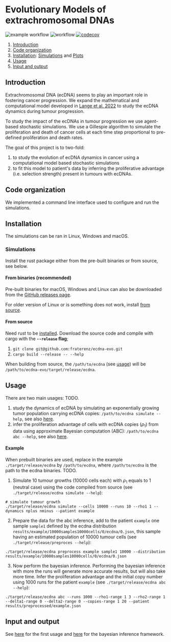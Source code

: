 # Evolutionary Models of extrachromosomal DNAs
![example workflow](https://github.com/fraterenz/ecdna-evo/actions/workflows/clippy-fmt.yml/badge.svg)
![workflow](https://github.com/fraterenz/ecdna-evo/actions/workflows/test.yml/badge.svg)
[![codecov](https://codecov.io/gh/fraterenz/ecdna-evo/branch/master/graph/badge.svg?token=0ZLN5UWXQQ)](https://codecov.io/gh/fraterenz/ecdna-evo)

1. [Introduction](#introduction)
2. [Code organization](#code-organization)
3. [Installation](#installation): [Simulations](#simulations) and [Plots](#plots)
4. [Usage](#usage)
5. [Input and output](#input-and-output)

## Introduction
Extrachromosomal DNA (ecDNA) seems to play an important role in fostering
cancer progression.
We expand the mathematical and computational model developed in
[Lange et al. 2022](https://www.nature.com/articles/s41588-022-01177-x)
to study the ecDNA dynamics during tumour progression.

To study the impact of the ecDNAs in tumour progression we use agent-based
stochastic simulations. We use a Gillespie algorithm to simulate the
proliferation and death of cancer cells at each time step proportional to
pre-defined proliferation and death rates.

The goal of this project is to two-fold:

1. to study the evolution of ecDNA dynamics in cancer using a computational
model based stochastic simulations
2. to fit this model to patient's data by inferring the proliferative advantage
(i.e. selection strength) present in tumours with ecDNAs.

## Code organization
We implemented a command line interface used to configure and run the simulations.

## Installation
The simulations can be ran in Linux, Windows and macOS.

### Simulations
Install the rust package either from the pre-built binaries or from source, see
below.

#### From binaries (recommended)
Pre-built binaries for macOS, Windows and Linux can also be downloaded from the
[GitHub releases page](https://github.com/fraterenz/ecdna-evo/releases).

For older version of Linux or is something does not work, install
[from source](#from-source).

#### From source
Need rust to be [installed](https://www.rust-lang.org/tools/install). Download
the source code and compile with cargo with the **`--release` flag**;
1. `git clone git@github.com:fraterenz/ecdna-evo.git`
2. `cargo build --release -- --help`

When building from source, the `/path/to/ecdna` (see [usage](#Usage)) will be
`/path/to/ecdna-evo/target/release/ecdna`.

## Usage
There are two main usages: TODO.

1. study the dynamics of ecDNA by simulating an exponentially growing tumor
   population carrying ecDNA copies: `/path/to/ecdna simulate --help`, see also
   [here](./dynamics.md).
2. infer the proliferation advantage of cells with ecDNA copies ($\rho_1$) from
   data using approximate Bayesian computation (ABC): `/path/to/ecdna abc --help`,
   see also [here](./abc.md).

#### Example
When prebuilt binaries are used, replace in the example
`./target/release/ecdna` by `/path/to/ecdna`, where `/path/to/ecdna` is the
path to the ecdna binaries. TODO.

1. Simulate 10 tumour growths (10000 cells each) with $\rho_1$ equals to 1
   (neutral case) using the code compiled from source (see
   `./target/release/ecdna simulate --help`):
```shell
# simulate tumour growth
./target/release/ecdna simulate --cells 10000 --runs 10 --rho1 1 --dynamics nplus nminus --patient example
```

2. Prepare the data for the abc inference, add to the patient `example` one sample
`sample1` defined by the ecdna distribution
`results/example/10000samples10000cells/0/ecdna/0.json`, this sample having an
estimated population of 10000 tumour cells (see
`./target/release/preproces --help`):
```shell
./target/release/ecdna preprocess example sample1 10000 --distribution results/example/10000samples10000cells/0/ecdna/0.json
```

3. Now perform the bayesian inference.
Performing the bayesian inference with more the runs will generate more
accurate results, but will also take more time.
Infer the proliferation advantage and the initial copy number using 1000 runs
for the patient `example` (see `./target/release/ecdna abc --help`):
```shell
./target/release/ecdna abc --runs 1000 --rho1-range 1 3 --rho2-range 1 --delta1-range 0 --delta2-range 0 --copies-range 1 20 --patient results/preprocessed/example.json
 ```

## Input and output
See [here](./dynamics.md) for the first usage and [here](./abc.md) for the
bayesian inference framework.

